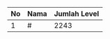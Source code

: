 | No | Nama            | Jumlah Level |
|----|-----------------|--------------|
| 1  | #    |    2243        |
